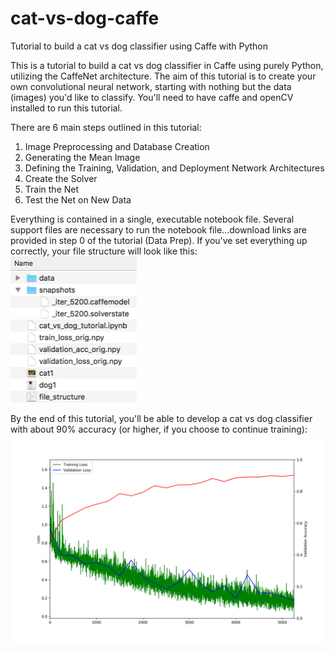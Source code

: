 # cat-vs-dog-caffe
Tutorial to build a cat vs dog classifier using Caffe with Python

This is a tutorial to build a cat vs dog classifier in Caffe using purely Python, utilizing the CaffeNet architecture. The aim of this tutorial is to create your own convolutional neural network, starting with nothing but the data (images) you'd like to classify. You'll need to have caffe and openCV installed to run this tutorial.

There are 6 main steps outlined in this tutorial:
1. Image Preprocessing and Database Creation 
2. Generating the Mean Image  
3. Defining the Training, Validation, and Deployment Network Architectures  
4. Create the Solver  
5. Train the Net  
6. Test the Net on New Data 

Everything is contained in a single, executable notebook file. Several support files are necessary to run the notebook file...download links are provided in step 0 of the tutorial (Data Prep). If you've set everything up correctly, your file structure will look like this:  
<img src="file_structure.png" width="202" height="234" />

By the end of this tutorial, you'll be able to develop a cat vs dog classifier with about 90% accuracy (or higher, if you choose to continue training):
![Alt text](training_results.png?raw=true "Training Results")
